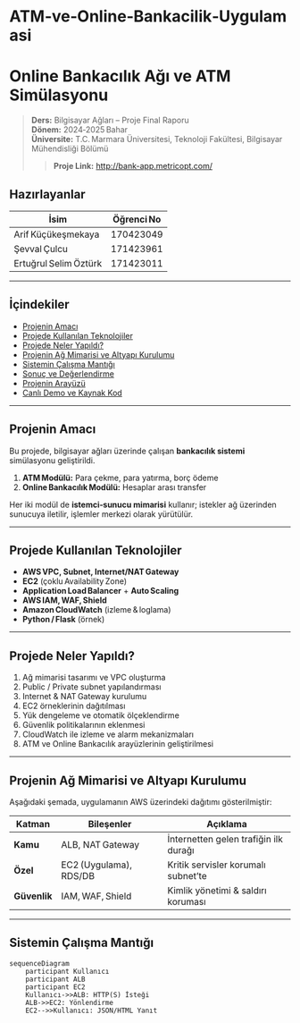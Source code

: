 # ATM‑ve‑Online‑Bankacilik‑Uygulamasi
# Online Bankacılık Ağı ve ATM Simülasyonu

> **Ders:** Bilgisayar Ağları – Proje Final Raporu  
> **Dönem:** 2024‑2025 Bahar  
> **Üniversite:** T.C. Marmara Üniversitesi, Teknoloji Fakültesi, Bilgisayar Mühendisliği Bölümü
> > **Proje Link:** http://bank-app.metricopt.com/

## Hazırlayanlar

| İsim | Öğrenci No |
| ---- | ---------- |
| Arif Küçükeşmekaya | 170423049 |
| Şevval Çulcu | 171423961 |
| Ertuğrul Selim Öztürk | 171423011 |

---

## İçindekiler
- [Projenin Amacı](#projenin-amacı)
- [Projede Kullanılan Teknolojiler](#projede-kullanılan-teknolojiler)
- [Projede Neler Yapıldı?](#projede-neler-yapıldı)
- [Projenin Ağ Mimarisi ve Altyapı Kurulumu](#projenin-ağ-mimarisi-ve-altyapı-kurulumu)
- [Sistemin Çalışma Mantığı](#sistemin-çalışma-mantığı)
- [Sonuç ve Değerlendirme](#sonuc-ve-degerlendirme)
- [Projenin Arayüzü](#projenin-arayuzu)
- [Canlı Demo ve Kaynak Kod](#canli-demo-ve-kaynak-kod)

---

## Projenin Amacı
Bu projede, bilgisayar ağları üzerinde çalışan **bankacılık sistemi** simülasyonu geliştirildi.  

1. **ATM Modülü:** Para çekme, para yatırma, borç ödeme  
2. **Online Bankacılık Modülü:** Hesaplar arası transfer

Her iki modül de **istemci‑sunucu mimarisi** kullanır; istekler ağ üzerinden sunucuya iletilir, işlemler merkezi olarak yürütülür.

---

## Projede Kullanılan Teknolojiler
- **AWS VPC, Subnet, Internet/NAT Gateway**
- **EC2** (çoklu Availability Zone)
- **Application Load Balancer** + **Auto Scaling**
- **AWS IAM, WAF, Shield**
- **Amazon CloudWatch** (izleme & loglama)
- **Python / Flask** (örnek)

---

## Projede Neler Yapıldı?
1. Ağ mimarisi tasarımı ve VPC oluşturma  
2. Public / Private subnet yapılandırması  
3. Internet & NAT Gateway kurulumu  
4. EC2 örneklerinin dağıtılması  
5. Yük dengeleme ve otomatik ölçeklendirme  
6. Güvenlik politikalarının eklenmesi  
7. CloudWatch ile izleme ve alarm mekanizmaları  
8. ATM ve Online Bankacılık arayüzlerinin geliştirilmesi

---

## Projenin Ağ Mimarisi ve Altyapı Kurulumu
Aşağıdaki şemada, uygulamanın AWS üzerindeki dağıtımı gösterilmiştir:

<!-- görsel: aws_mimari.png -->

| Katman | Bileşenler | Açıklama |
| ------ | ---------- | -------- |
| **Kamu** | ALB, NAT Gateway | İnternetten gelen trafiğin ilk durağı |
| **Özel** | EC2 (Uygulama), RDS/DB | Kritik servisler korumalı subnet’te |
| **Güvenlik** | IAM, WAF, Shield | Kimlik yönetimi & saldırı koruması |

---

## Sistemin Çalışma Mantığı

```mermaid
sequenceDiagram
    participant Kullanıcı
    participant ALB
    participant EC2
    Kullanıcı->>ALB: HTTP(S) İsteği
    ALB->>EC2: Yönlendirme
    EC2-->>Kullanıcı: JSON/HTML Yanıt



